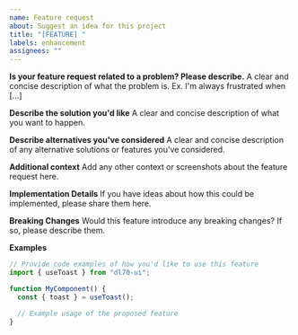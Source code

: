 ```yaml
---
name: Feature request
about: Suggest an idea for this project
title: "[FEATURE] "
labels: enhancement
assignees: ""
---
```


**Is your feature request related to a problem? Please describe.**
A clear and concise description of what the problem is. Ex. I'm always frustrated when [...]

**Describe the solution you'd like**
A clear and concise description of what you want to happen.

**Describe alternatives you've considered**
A clear and concise description of any alternative solutions or features you've considered.

**Additional context**
Add any other context or screenshots about the feature request here.

**Implementation Details**
If you have ideas about how this could be implemented, please share them here.

**Breaking Changes**
Would this feature introduce any breaking changes? If so, please describe them.

**Examples**

```jsx
// Provide code examples of how you'd like to use this feature
import { useToast } from "dl70-ui";

function MyComponent() {
  const { toast } = useToast();

  // Example usage of the proposed feature
}
```
